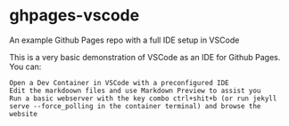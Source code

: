 # ghpages-vscode
An example Github Pages repo with a full IDE setup in VSCode

This is a very basic demonstration of VSCode as an IDE for Github Pages. You can:

    Open a Dev Container in VSCode with a preconfigured IDE
    Edit the markdoown files and use Markdown Preview to assist you
    Run a basic webserver with the key combo ctrl+shit+b (or run jekyll serve --force_polling in the container terminal) and browse the website

